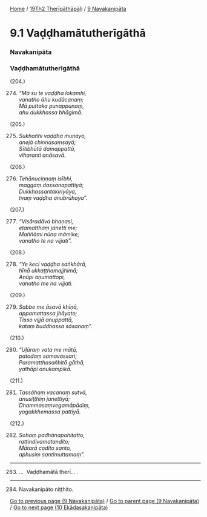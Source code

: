 
[Home](/) / [19Th2 Therīgāthāpāḷi](../../19Th2.md) / [9 Navakanipāta](../9.md)

# 9.1 Vaḍḍhamātutherīgāthā

### Navakanipāta

### Vaḍḍhamātutherīgāthā

(204.)

274. _“Mā su te vaḍḍha lokamhi,_  
_vanatho āhu kudācanaṃ;_  
_Mā puttaka punappunaṃ,_  
_ahu dukkhassa bhāgimā._  


(205.)

275. _Sukhañhi vaḍḍha munayo,_  
_anejā chinnasaṃsayā;_  
_Sītibhūtā damappattā,_  
_viharanti anāsavā._  


(206.)

276. _Tehānuciṇṇaṃ isībhi,_  
_maggaṃ dassanapattiyā;_  
_Dukkhassantakiriyāya,_  
_tvaṃ vaḍḍha anubrūhaya”._  


(207.)

277. _“Visāradāva bhaṇasi,_  
_etamatthaṃ janetti me;_  
_Maññāmi nūna māmike,_  
_vanatho te na vijjati”._  


(208.)

278. _“Ye keci vaḍḍha saṅkhārā,_  
_hīnā ukkaṭṭhamajjhimā;_  
_Aṇūpi aṇumattopi,_  
_vanatho me na vijjati._  


(209.)

279. _Sabbe me āsavā khīṇā,_  
_appamattassa jhāyato;_  
_Tisso vijjā anuppattā,_  
_kataṃ buddhassa sāsanaṃ”._  


(210.)

280. _“Uḷāraṃ vata me mātā,_  
_patodaṃ samavassari;_  
_Paramatthasañhitā gāthā,_  
_yathāpi anukampikā._  


(211.)

281. _Tassāhaṃ vacanaṃ sutvā,_  
_anusiṭṭhiṃ janettiyā;_  
_Dhammasaṃvegamāpādiṃ,_  
_yogakkhemassa pattiyā._  


(212.)

282. _Sohaṃ padhānapahitatto,_  
_rattindivamatandito;_  
_Mātarā codito santo,_  
_aphusiṃ santimuttamaṃ”._  


---

283. …  Vaḍḍhamātā therī… .



---

284. Navakanipāto niṭṭhito.



[Go to previous page (9 Navakanipāta)](../9.md) / [Go to parent page (9 Navakanipāta)](../9.md) / [Go to next page (10 Ekādasakanipāta)](../10.md)


